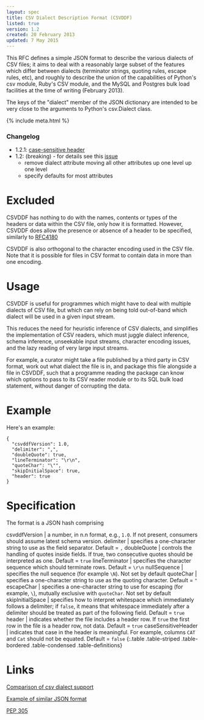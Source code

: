 ```yaml
---
layout: spec
title: CSV Dialect Description Format (CSVDDF)
listed: true
version: 1.2
created: 20 February 2013
updated: 7 May 2015
---
```


This RFC defines a simple JSON format to describe the various dialects
of CSV files; it aims to deal with a reasonably large subset of the
features which differ between dialects (terminator strings, quoting
rules, escape rules, etc), and roughly to describe the union of the
capabilities of Python's csv module, Ruby's CSV module, and the MySQL
and Postgres bulk load facilities at the time of writing (February
2013).

The keys of the "dialect" member of the JSON dictionary are intended to
be very close to the arguments to Python's csv.Dialect class.

{% include meta.html %}

### Changelog

- 1.2.1: [case-sensitive header](https://github.com/dataprotocols/dataprotocols/issues/193#issuecomment-99774395)
- 1.2: (breaking) - for details see this
[issue](https://github.com/dataprotocols/dataprotocols/issues/99)
  - remove dialect attribute moving all other attributes up one level up one level
  - specify defaults for most attributes

Excluded
========

CSVDDF has nothing to do with the names, contents or types of the
headers or data within the CSV file, only how it is formatted. However,  
CSVDDF does allow the presence or absence of a header to be specified, 
similarly to [RFC4180](http://www.ietf.org/rfc/rfc4180.txt) 

CSVDDF is also orthogonal to the character encoding used in the CSV
file. Note that it is possible for files in CSV format to contain data
in more than one encoding.

Usage
=====

CSVDDF is useful for programmes which might have to deal with multiple
dialects of CSV file, but which can rely on being told out-of-band which
dialect will be used in a given input stream.

This reduces the need for heuristic inference of CSV dialects, and
simplifies the implementation of CSV readers, which must juggle dialect
inference, schema inference, unseekable input streams, character
encoding issues, and the lazy reading of very large input streams.

For example, a curator might take a file published by a third party in
CSV format, work out what dialect the file is in, and package this file
alongside a file in CSVDDF, such that a programme reading the package
can know which options to pass to its CSV reader module or to its SQL
bulk load statement, without danger of corrupting the data.

Example
=======

Here's an example:

    {
      "csvddfVersion": 1.0,
      "delimiter": ",",
      "doubleQuote": true,
      "lineTerminator": "\r\n",
      "quoteChar": "\"",
      "skipInitialSpace": true,
      "header": true
    }

Specification
=============

The format is a JSON hash comprising


csvddfVersion    | a number, in n.n format, e.g., `1.0`. If not present, consumers should assume latest schema version.
delimiter        | specifies a one-character string to use as the field separator. Default = `,`
doubleQuote      | controls the handling of quotes inside fields. If true, two consecutive quotes should be interpreted as one. Default = `true`
lineTerminator   | specifies the character sequence which should terminate rows. Default = `\r\n`
nullSequence     | specifies the null sequence (for example `\N`). Not set by default
quoteChar        | specifies a one-character string to use as the quoting character. Default = `"`
escapeChar       | specifies a one-character string to use for escaping (for example, `\`), mutually exclusive with `quoteChar`. Not set by default
skipInitialSpace | specifies how to interpret whitespace which immediately follows a delimiter; if `false`, it means that whitespace immediately after a delimiter should be treated as part of the following field. Default = `true`
header        	 | indicates whether the file includes a header row. If `true` the first row in the file is a header row, not data. Default = `true`
caseSensitiveHeader | indicates that case in the header is meaningful. For example, columns `CAT` and `Cat` should not be equated. Default = `false`
{:.table .table-striped .table-bordered .table-condensed .table-definitions}

Links
=====

[Comparison of csv dialect
support](https://docs.google.com/spreadsheet/ccc?key=0AmU3V2vcPKrIdEhoU1NQSWtoQmJwcUNCelJtdkx2bFE&usp=sharing)

[Example of similar JSON
format](http://panda.readthedocs.org/en/latest/api.html#data-uploads)

[PEP 305](http://www.python.org/dev/peps/pep-0305/)

